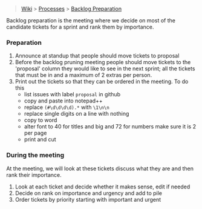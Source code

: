 > [Wiki](Home) > [Processes](Processes) > [Backlog Preparation](Backlog-Preparation)

Backlog preparation is the meeting where we decide on most of the candidate tickets for a sprint and rank them by importance.

### Preparation

1. Announce at standup that people should move tickets to proposal
1. Before the backlog pruning meeting people should move tickets to the 'proposal' column they would like to see in the next sprint; all the tickets that must be in and a maximum of 2 extras per person. 
1. Print out the tickets so that they can be ordered in the meeting. To do this
    - list issues with label `proposal` in github
    - copy and paste into notepad++
    - replace `(#\d\d\d\d).*` with `\1\n\n`
    - replace single digits on a line with nothing
    - copy to word
    - alter font to 40 for titles and big and 72 for numbers make sure it is 2 per page 
    - print and cut

### During the meeting

At the meeting, we will look at these tickets discuss what they are and then rank their importance. 

1. Look at each ticket and decide whether it makes sense, edit if needed
1. Decide on rank on importance and urgency and add to pile
1. Order tickets by priority starting with important and urgent

